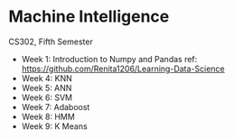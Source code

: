 # Machine Intelligence
CS302, Fifth Semester

- Week 1: Introduction to Numpy and Pandas
  ref: https://github.com/Renita1206/Learning-Data-Science   
- Week 4: KNN
- Week 5: ANN
- Week 6: SVM  
- Week 7: Adaboost
- Week 8: HMM
- Week 9: K Means
